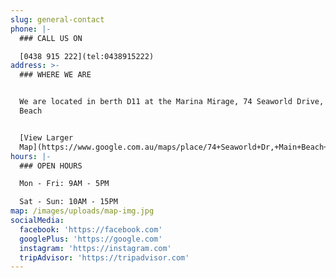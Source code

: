 ```yaml
---
slug: general-contact
phone: |-
  ### CALL US ON

  [0438 915 222](tel:0438915222)
address: >-
  ### WHERE WE ARE


  We are located in berth D11 at the Marina Mirage, 74 Seaworld Drive, Main
  Beach


  [View Larger
  Map](https://www.google.com.au/maps/place/74+Seaworld+Dr,+Main+Beach+QLD+4217/@-27.9684419,153.42393,17z/data=!3m1!4b1!4m5!3m4!1s0x6b910f9041786667:0x9b8b73ca900ff937!8m2!3d-27.9684419!4d153.4261187)
hours: |-
  ### OPEN HOURS

  Mon - Fri: 9AM - 5PM

  Sat - Sun: 10AM - 15PM
map: /images/uploads/map-img.jpg
socialMedia:
  facebook: 'https://facebook.com'
  googlePlus: 'https://google.com'
  instagram: 'https://instagram.com'
  tripAdvisor: 'https://tripadvisor.com'
---
```


